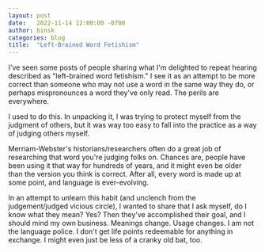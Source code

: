 ```yaml
---
layout: post
date:   2022-11-14 12:00:00 -0700
author: binsk
categories: blog
title:  "Left-Brained Word Fetishism"
---
```


I've seen some posts of people sharing what I'm delighted to repeat hearing described as "left-brained word fetishism." I see it as an attempt to be more correct than someone who may not use a word in the same way they do, or perhaps mispronounces a word they've only read. The perils are everywhere.

I used to do this. In unpacking it, I was trying to protect myself from the judgment of others, but it was way too easy to fall into the practice as a way of judging others myself.

Merriam-Webster's historians/researchers often do a great job of researching that word you're judging folks on. Chances are, people have been using it that way for hundreds of years, and it might even be older than the version you think is correct. After all, every word is made up at some point, and language is ever-evolving.

In an attempt to unlearn this habit (and unclench from the judgement/judged vicious circle), I wanted to share that I ask myself, do I know what they mean? Yes? Then they've accomplished their goal, and I should mind my own business. Meanings change. Usage changes. I am not the language police. I don't get life points redeemable for anything in exchange. I might even just be less of a cranky old bat, too.
